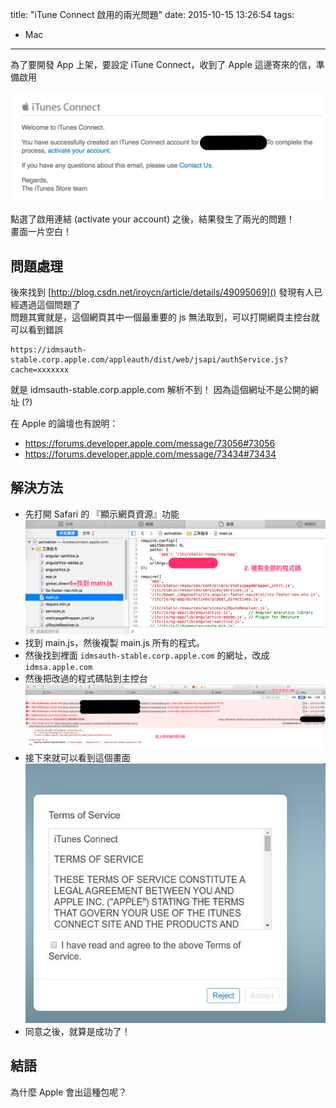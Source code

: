 title: "iTune Connect 啟用的兩光問題"
date: 2015-10-15 13:26:54
tags:
- Mac
---

為了要開發 App 上架，要設定 iTune Connect，收到了 Apple 這邊寄來的信，準備啟用 

![](itune-connect-activate-error/itune_connect_activa.png)

點選了啟用連結 (activate your account) 之後，結果發生了兩光的問題！  
畫面一片空白！  

<!--more-->

## 問題處理

後來找到 [http://blog.csdn.net/iroycn/article/details/49095069]() 發現有人已經遇過這個問題了  
問題其實就是，這個網頁其中一個最重要的 js 無法取到，可以打開網頁主控台就可以看到錯誤    

```
https://idmsauth-stable.corp.apple.com/appleauth/dist/web/jsapi/authService.js?cache=xxxxxxx
```

就是 idmsauth-stable.corp.apple.com 解析不到！  因為這個網址不是公開的網址 (?)  

在 Apple 的論壇也有說明：  
* https://forums.developer.apple.com/message/73056#73056
* https://forums.developer.apple.com/message/73434#73434  

## 解決方法

* 先打開 Safari 的 『顯示網頁資源』功能   
  ![](itune-connect-activate-error/fix_1.png)
* 找到 main.js，然後複製 main.js 所有的程式。
* 然後找到裡面 `idmsauth-stable.corp.apple.com` 的網址，改成 `idmsa.apple.com`  
* 然後把改過的程式碼貼到主控台 ![](itune-connect-activate-error/fix_2.png)
* 接下來就可以看到這個畫面  
  ![](itune-connect-activate-error/agreement.jpg)
* 同意之後，就算是成功了！

## 結語

為什麼 Apple 會出這種包呢？  